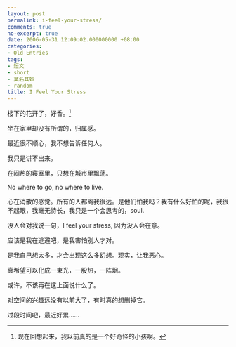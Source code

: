 ```yaml
---
layout: post
permalink: i-feel-your-stress/
comments: true
no-excerpt: true
date: 2006-05-31 12:09:02.000000000 +08:00
categories:
- Old Entries
tags:
- 短文
- short
- 莫名其妙
- random
title: I Feel Your Stress
---
```

楼下的花开了，好香。[^origin]

坐在家里却没有所谓的，归属感。

最近很不顺心，我不想告诉任何人。

我只是讲不出来。

在闷热的寝室里，只想在城市里飘荡。

No where to go, no where to live.

心在消散的感觉。所有的人都离我很远。是他们怕我吗？我有什么好怕的呢，我很不起眼，我毫无特长，我只是一个会思考的，soul.

没人会对我说一句，I feel your stress, 因为没人会在意。

应该是我在逃避吧，是我害怕别人才对。

是我自己想太多，才会出现这么多幻想。现实，让我恶心。

真希望可以化成一束光，一股热，一阵烟。

或许，不该再在这上面说什么了。

对空间的兴趣远没有以前大了，有时真的想删掉它。

过段时间吧，最近好累……

[^origin]: 现在回想起来，我以前真的是一个好奇怪的小孩啊。
